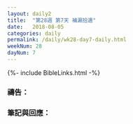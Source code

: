 ```yaml
---
layout: daily2
title:  "第28週 第7天 補漏拾遺"
date:   2018-08-05
categories: daily
permalink: /daily/wk28-day7-daily.html
weekNum: 28
dayNum: 7
---
```


{%- include BibleLinks.html -%}

### 禱告：

### 筆記與回應：
